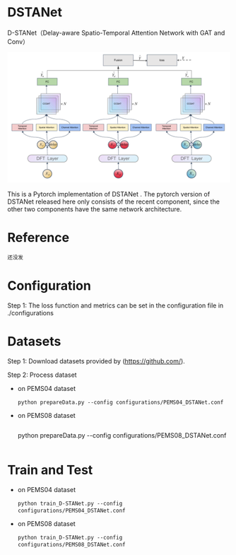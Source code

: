 # DSTANet

D-STANet（Delay-aware Spatio-Temporal Attention Network with GAT and Conv）

<img src="fig/model.pdf" alt="model.pdf" style="zoom:100%;" />

This is a Pytorch implementation of DSTANet . The pytorch version of DSTANet released here only consists of the  recent component, since the other two components have the same network architecture. 

# Reference

```latex
还没发
```

# Configuration

Step 1: The loss function and metrics can be set in the configuration file in ./configurations



# Datasets

Step 1: Download datasets provided by (https://github.com/). 

Step 2: Process dataset

- on PEMS04 dataset

  ```shell
  python prepareData.py --config configurations/PEMS04_DSTANet.conf
  ```

- on PEMS08 dataset

  ```shell

  ```
  python prepareData.py --config configurations/PEMS08_DSTANet.conf
  ````

# Train and Test

- on PEMS04 dataset

  ```shell
  python train_D-STANet.py --config configurations/PEMS04_DSTANet.conf
  ```

- on PEMS08 dataset

  ```shell
  python train_D-STANet.py --config configurations/PEMS08_DSTANet.conf
  ```

  

  



